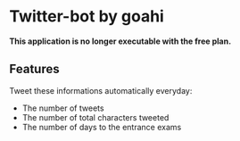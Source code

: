 # Twitter-bot by goahi

**This application is no longer executable with the free plan.**

## Features
Tweet these informations automatically everyday:

- The number of tweets
- The number of total characters tweeted
- The number of days to the entrance exams

